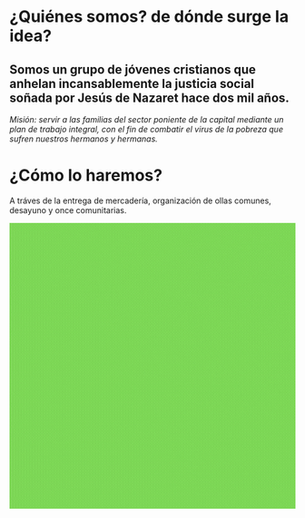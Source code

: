 # ¿Quiénes somos? de dónde surge la idea?

## Somos un grupo de jóvenes cristianos que anhelan incansablemente la justicia social soñada por Jesús de Nazaret hace dos mil años.

*Misión: servir a las familias del sector poniente de la capital mediante un plan de trabajo integral, con el fin de combatir el virus de la pobreza que sufren nuestros hermanos y hermanas.*

# ¿Cómo lo haremos?

A tráves de la entrega de mercadería, organización de ollas comunes, desayuno y once comunitarias.

![](Capturas/6ta_campana.gif)
